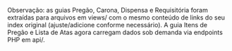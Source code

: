 Observação: as guias Pregão, Carona, Dispensa e Requisitória foram extraídas para arquivos em views/ com o mesmo conteúdo de links do seu index original (ajuste/adicione conforme necessário). A guia Itens de Pregão e Lista de Atas agora carregam dados sob demanda via endpoints PHP em api/.

